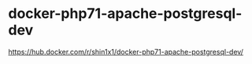 # docker-php71-apache-postgresql-dev

https://hub.docker.com/r/shin1x1/docker-php71-apache-postgresql-dev/
